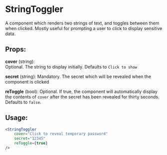 # StringToggler
A component which renders two strings of text, and toggles between them
when clicked. Mostly useful for prompting a user to click to display
sensitive data.

Props:
---

**cover** (string):  
Optional. The string to display initially. Defaults to `Click to show`

**secret** (string):
Mandatory. The secret which will be revealed when the component is clicked

**reToggle** (bool):
Optional. If true, the component will automatically display the contents
of `cover` after the secret has been revealed for thirty seconds. Defaults
to `false`.

Usage:
---
```jsx harmony
<StringToggler
	cover="Click to reveal temporary password"
	secret="12345"
	reToggle={true}
/>
```
